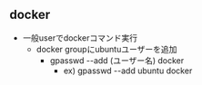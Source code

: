 ## docker

* 一般userでdockerコマンド実行
  * docker groupにubuntuユーザーを追加
    * gpasswd --add (ユーザー名) docker
      * ex) gpasswd --add ubuntu docker